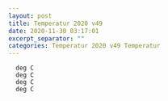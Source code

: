 ```yaml
---
layout: post
title: Temperatur 2020 v49
date: 2020-11-30 03:17:01
excerpt_separator: ""
categories: Temperatur 2020 v49 Temperatur
---
```

```
  deg C
  deg C
  deg C
  deg C
```

